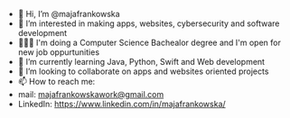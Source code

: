 - 👋 Hi, I’m @majafrankowska
- 👀 I’m interested in making apps, websites, cybersecurity and software development
- 👩🏻‍💻 I'm doing a Computer Science Bachealor degree and I'm open for new job oppurtunities 
- 🌱 I’m currently learning Java, Python, Swift and Web development
- 💞️ I’m looking to collaborate on apps and websites oriented projects 
- 📫 How to reach me: 
- mail: majafrankowskawork@gmail.com
- LinkedIn: https://www.linkedin.com/in/majafrankowska/

<!---
majafrankowska/majafrankowska is a ✨ special ✨ repository because its `README.md` (this file) appears on your GitHub profile.
You can click the Preview link to take a look at your changes.
--->
